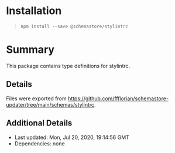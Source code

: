 # Installation
> `npm install --save @schemastore/stylintrc`

# Summary
This package contains type definitions for stylintrc.

## Details
Files were exported from https://github.com/ffflorian/schemastore-updater/tree/main/schemas/stylintrc.

## Additional Details
* Last updated: Mon, Jul 20, 2020, 19:14:56 GMT
* Dependencies: none
